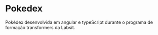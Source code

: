 # Pokedex
Pokédex desenvolvida em angular e typeScript durante o programa de formação transformers da Labsit.
